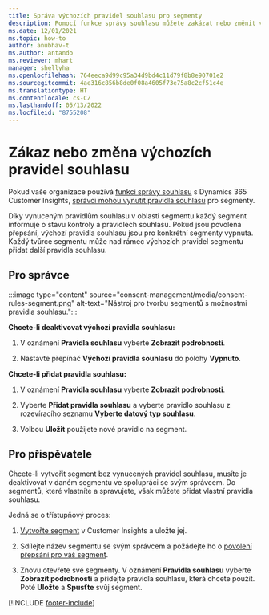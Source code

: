 ```yaml
---
title: Správa výchozích pravidel souhlasu pro segmenty
description: Pomocí funkce správy souhlasu můžete zakázat nebo změnit výchozí pravidla souhlasu, pokud jsou povolena přepsání.
ms.date: 12/01/2021
ms.topic: how-to
author: anubhav-t
ms.author: antando
ms.reviewer: mhart
manager: shellyha
ms.openlocfilehash: 764eeca9d99c95a34d9bd4c11d79f8b8e90701e2
ms.sourcegitcommit: 4ae316c856b8de0f08a4605f73e75a8c2cf51c4e
ms.translationtype: HT
ms.contentlocale: cs-CZ
ms.lasthandoff: 05/13/2022
ms.locfileid: "8755208"
---
```

# <a name="disable-or-change-default-consent-rules"></a>Zákaz nebo změna výchozích pravidel souhlasu

Pokud vaše organizace používá [funkci správy souhlasu](consent-management/overview.md) s Dynamics 365 Customer Insights, [správci mohou vynutit pravidla souhlasu](activate-consent.md) pro segmenty. 

Díky vynuceným pravidlům souhlasu v oblasti segmentu každý segment informuje o stavu kontroly a pravidlech souhlasu. Pokud jsou povolena přepsání, výchozí pravidla souhlasu jsou pro konkrétní segmenty vypnuta. Každý tvůrce segmentu může nad rámec výchozích pravidel segmentu přidat další pravidla souhlasu. 

## <a name="for-administrators"></a>Pro správce

:::image type="content" source="consent-management/media/consent-rules-segment.png" alt-text="Nástroj pro tvorbu segmentů s možnostmi pravidla souhlasu.":::

**Chcete-li deaktivovat výchozí pravidla souhlasu:**

1. V oznámení **Pravidla souhlasu** vyberte **Zobrazit podrobnosti**. 

1. Nastavte přepínač **Výchozí pravidla souhlasu** do polohy **Vypnuto**.

**Chcete-li přidat pravidla souhlasu:**

1. V oznámení **Pravidla souhlasu** vyberte **Zobrazit podrobnosti**. 

1. Vyberte **Přidat pravidla souhlasu** a vyberte pravidlo souhlasu z rozevíracího seznamu **Vyberte datový typ souhlasu**.

1. Volbou **Uložit** použijete nové pravidlo na segment.

## <a name="for-contributors"></a>Pro přispěvatele

Chcete-li vytvořit segment bez vynucených pravidel souhlasu, musíte je deaktivovat v daném segmentu ve spolupráci se svým správcem. Do segmentů, které vlastníte a spravujete, však můžete přidat vlastní pravidla souhlasu.

Jedná se o třístupňový proces: 
1. [Vytvořte segment](segments.md) v Customer Insights a uložte jej. 

1. Sdílejte název segmentu se svým správcem a požádejte ho o [povolení přepsání pro váš segment](activate-consent.md). 

1. Znovu otevřete své segmenty. V oznámení **Pravidla souhlasu** vyberte **Zobrazit podrobnosti** a přidejte pravidla souhlasu, která chcete použít. Poté **Uložte** a **Spusťte** svůj segment.



[!INCLUDE [footer-include](includes/footer-banner.md)] 
